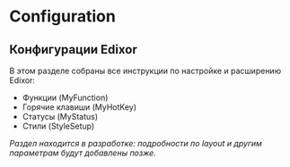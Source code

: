 # Configuration

## Конфигурации Edixor

В этом разделе собраны все инструкции по настройке и расширению Edixor:

* Функции (MyFunction)
* Горячие клавиши (MyHotKey)
* Статусы (MyStatus)
* Стили (StyleSetup)

_Раздел находится в разработке: подробности по layout и другим параметрам будут добавлены позже._
